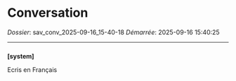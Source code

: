 # Conversation
_Dossier_: sav_conv_2025-09-16_15-40-18
_Démarrée_: 2025-09-16 15:40:25

---

###   
**[system]**


Ecris en Français

